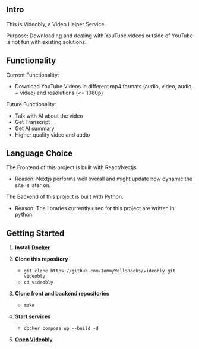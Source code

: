## Intro

This is Videobly, a Video Helper Service.

Purpose: Downloading and dealing with YouTube videos outside of YouTube is not fun with existing solutions.

## Functionality

Current Functionality:

-   Download YouTube Videos in different mp4 formats (audio, video, audio + video) and resolutions (<= 1080p)

Future Functionality:

-   Talk with AI about the video
-   Get Transcript
-   Get AI summary
-   Higher quality video and audio

## Language Choice

The Frontend of this project is built with React/Nextjs.

-   Reason: Nextjs performs well overall and might update how dynamic the site is later on.

The Backend of this project is built with Python.

-   Reason: The libraries currently used for this project are written in python.

## Getting Started

1. **Install [Docker](https://www.docker.com/)**

2. **Clone this repository**

    - `git clone https://github.com/TommyWellsRocks/videobly.git videobly`
    - `cd videobly`

3. **Clone front and backend repositories**

    - `make`

4. **Start services**

    - `docker compose up --build -d`

5. **[Open Videobly](http://localhost:3000)**
